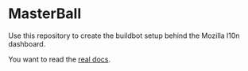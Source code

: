 MasterBall
==========

Use this repository to create the buildbot setup behind the 
Mozilla l10n dashboard.

You want to read the [real docs](http://pike.github.com/master-ball).

